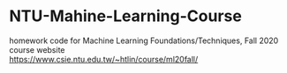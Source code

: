 # NTU-Mahine-Learning-Course<br/>
homework code for Machine Learning Foundations/Techniques, Fall 2020<br/>
course website<br/>
https://www.csie.ntu.edu.tw/~htlin/course/ml20fall/
